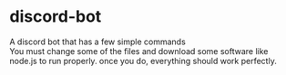 # discord-bot
A discord bot that has a few simple commands <br>
You must change some of the files and download some software like node.js to run properly. once you do, everything should work perfectly.
